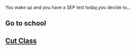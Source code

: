 You wake up and you have a SEP test today,you decide to...


## Go to school 

 ## [Cut Class](cut_class/did_not_get_caught.md)

